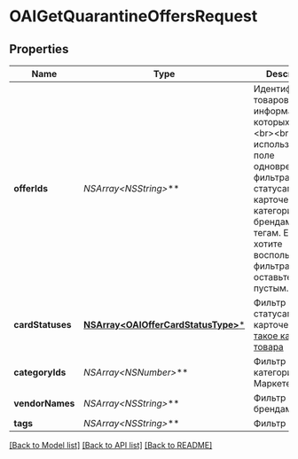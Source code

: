 # OAIGetQuarantineOffersRequest

## Properties
Name | Type | Description | Notes
------------ | ------------- | ------------- | -------------
**offerIds** | **NSArray&lt;NSString*&gt;*** | Идентификаторы товаров, информация о которых нужна. &lt;br&gt;&lt;br&gt; ⚠️ Не используйте это поле одновременно с фильтрами по статусам карточек, категориям, брендам или тегам. Если вы хотите воспользоваться фильтрами, оставьте поле пустым.  | [optional] 
**cardStatuses** | [**NSArray&lt;OAIOfferCardStatusType&gt;***](OAIOfferCardStatusType.md) | Фильтр по статусам карточек.  [Что такое карточка товара](https://yandex.ru/support/marketplace/assortment/content/index.html)  | [optional] 
**categoryIds** | **NSArray&lt;NSNumber*&gt;*** | Фильтр по категориям на Маркете. | [optional] 
**vendorNames** | **NSArray&lt;NSString*&gt;*** | Фильтр по брендам. | [optional] 
**tags** | **NSArray&lt;NSString*&gt;*** | Фильтр по тегам. | [optional] 

[[Back to Model list]](../README.md#documentation-for-models) [[Back to API list]](../README.md#documentation-for-api-endpoints) [[Back to README]](../README.md)


